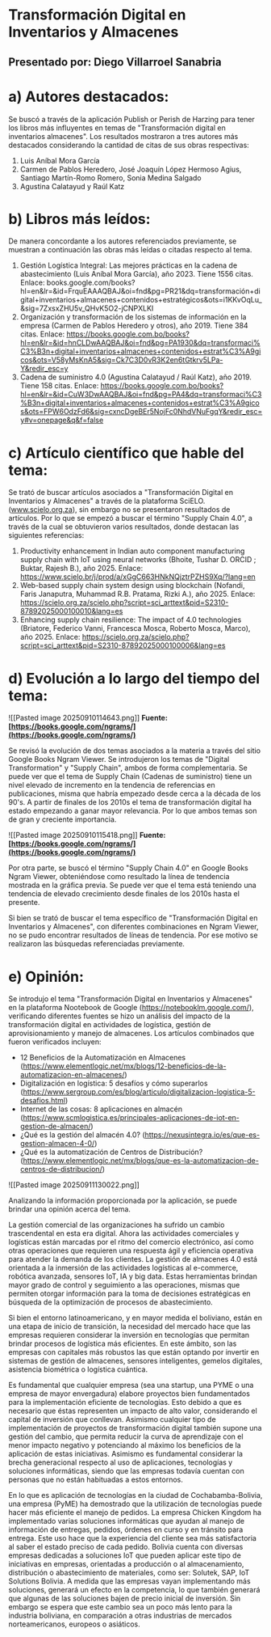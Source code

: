 # Transformación Digital en Inventarios y Almacenes


## Presentado por: Diego Villarroel Sanabria

# a) Autores destacados: 

Se buscó a través de la aplicación Publish or Perish de Harzing para tener los libros más influyentes en temas de "Transformación digital en inventarios almacenes". Los resultados mostraron a tres autores más destacados considerando la cantidad de citas de sus obras respectivas:

1. Luis Aníbal Mora García
2. Carmen de Pablos Heredero, José Joaquín López Hermoso Agius, Santiago Martín-Romo Romero, Sonia Medina Salgado
3. Agustina Calatayud y Raúl Katz

# b) Libros más leídos:

De manera concordante a los autores referenciados previamente, se muestran a continuación las obras más leídas o citadas respecto al tema. 

1. Gestión Logística Integral: Las mejores prácticas en la cadena de abastecimiento (Luis Aníbal Mora García), año 2023. Tiene 1556 citas. Enlace: books.google.com/books?hl=en&lr=&id=FrquEAAAQBAJ&oi=fnd&pg=PR21&dq=transformación+digital+inventarios+almacenes+contenidos+estratégicos&ots=i1KKvOqLu_&sig=7ZxsxZHU5v_QHvK5O2-jCNPXLKI
2. Organización y transformación de los sistemas de información en la empresa (Carmen de Pablos Heredero y otros), año 2019. Tiene 384 citas. Enlace: https://books.google.com.bo/books?hl=en&lr=&id=hnCLDwAAQBAJ&oi=fnd&pg=PA1930&dq=transformaci%C3%B3n+digital+inventarios+almacenes+contenidos+estrat%C3%A9gicos&ots=V58yMsKnA5&sig=Ck7C3D0vR3K2en6tGtkrv5LPa-Y&redir_esc=y
3. Cadena de suministro 4.0 (Agustina Calatayud / Raúl Katz), año 2019. Tiene 158 citas. Enlace: https://books.google.com.bo/books?hl=en&lr=&id=CuW3DwAAQBAJ&oi=fnd&pg=PA4&dq=transformaci%C3%B3n+digital+inventarios+almacenes+contenidos+estrat%C3%A9gicos&ots=FPW6OdzFd6&sig=cxncDgeBEr5NojFc0NhdVNuFgqY&redir_esc=y#v=onepage&q&f=false

# c) Artículo científico que hable del tema:

Se trató de buscar artículos asociados a "Transformación Digital en Inventarios y Almacenes" a través de la plataforma SciELO. (www.scielo.org.za), sin embargo no se presentaron resultados de artículos. Por lo que se empezó a buscar el término "Supply Chain 4.0", a través de la cual se obtuvieron varios resultados, donde destacan las siguientes referencias:

1. Productivity enhancement in Indian auto component manufacturing supply chain with IoT using neural networks (Bhoite, Tushar D. ORCID ; Buktar, Rajesh B.), año 2025. Enlace: https://www.scielo.br/j/prod/a/xGgC663HNkNQjztrPZHS9Xq/?lang=en
2. Web-based supply chain system design using blockchain (Nofandi, Faris Janaputra, Muhammad R.B. Pratama, Rizki A.), año 2025. Enlace: https://scielo.org.za/scielo.php?script=sci_arttext&pid=S2310-87892025000100010&lang=es
3. Enhancing supply chain resilience: The impact of 4.0 technologies (Briatore, Federico Vanni, Francesca Mosca, Roberto Mosca, Marco), año 2025. Enlace: https://scielo.org.za/scielo.php?script=sci_arttext&pid=S2310-87892025000100006&lang=es
# d) Evolución a lo largo del tiempo del tema: 
![[Pasted image 20250910114643.png]]
**Fuente: [https://books.google.com/ngrams/](https://books.google.com/ngrams/)**

Se revisó la evolución de dos temas asociados a la materia a través del sitio Google Books Ngram Viewer. Se introdujeron los temas de "Digital Transformation" y "Supply Chain", ambos de forma complementaria. Se puede ver que el tema de Supply Chain (Cadenas de suministro) tiene un nivel elevado de incremento en la tendencia de referencias en publicaciones, misma que habría empezado desde cerca a la década de los 90's. A partir de finales de los 2010s el tema de transformación digital ha estado empezando a ganar mayor relevancia. Por lo que ambos temas son de gran y creciente importancia. 

![[Pasted image 20250910115418.png]]
**Fuente: [https://books.google.com/ngrams/](https://books.google.com/ngrams/)**

Por otra parte, se buscó el término "Supply Chain 4.0" en Google Books Ngram Viewer, obteniéndose como resultado la línea de tendencia mostrada en la gráfica previa. Se puede ver que el tema está teniendo una tendencia de elevado crecimiento desde finales de los 2010s hasta el presente. 

Si bien se trató de buscar el tema específico de "Transformación Digital en Inventarios y Almacenes", con diferentes combinaciones en Ngram Viewer, no se pudo encontrar resultados de líneas de tendencia. Por ese motivo se realizaron las búsquedas referenciadas previamente. 
# e) Opinión:

Se introdujo el tema "Transformación Digital en Inventarios y Almacenes" en la plataforma Nootebook de Google (https://notebooklm.google.com/), verificando diferentes fuentes se hizo un análisis del impacto de la transformación digital en actividades de logística, gestión de aprovisionamiento y manejo de almacenes. Los artículos combinados que fueron verificados incluyen: 
- 12 Beneficios de la Automatización en Almacenes (https://www.elementlogic.net/mx/blogs/12-beneficios-de-la-automatizacion-en-almacenes/)
- Digitalización en logística: 5 desafíos y cómo superarlos (https://www.sergroup.com/es/blog/articulo/digitalizacion-logistica-5-desafios.html)
- Internet de las cosas: 8 aplicaciones en almacén (https://www.scmlogistica.es/principales-aplicaciones-de-iot-en-gestion-de-almacen/)
- ¿Qué es la gestión del almacén 4.0? (https://nexusintegra.io/es/que-es-gestion-almacen-4-0/)
- ¿Qué es la automatización de Centros de Distribución? (https://www.elementlogic.net/mx/blogs/que-es-la-automatizacion-de-centros-de-distribucion/)

![[Pasted image 20250911130022.png]]

Analizando la información proporcionada por la aplicación, se puede brindar una opinión acerca del tema. 

La gestión comercial de las organizaciones ha sufrido un cambio trascendental en esta era digital. Ahora las actividades comerciales y logísticas están marcadas por el ritmo del comercio electrónico, así como otras operaciones que requieren una respuesta ágil  y eficiencia operativa para atender la demanda de los clientes. La gestión de almacenes 4.0 está orientada a la inmersión de las actividades logísticas al e-commerce, robótica avanzada, sensores IoT, IA y big data. Estas herramientas brindan mayor grado de control y seguimiento a las operaciones, mismas que permiten otorgar información para la toma de decisiones estratégicas en búsqueda de la optimización de procesos de abastecimiento. 

Si bien el entorno latinoamericano, y en mayor medida el boliviano, están en una etapa de inicio de transición, la necesidad del mercado hace que las empresas requieren considerar la inversión en tecnologías que permitan brindar procesos de logística más eficientes. En este ámbito, son las empresas con capitales más robustos las que están optando por invertir en sistemas de gestión de almacenes, sensores inteligentes, gemelos digitales, asistencia biométrica o logística cuántica.

Es fundamental que cualquier empresa (sea una startup, una PYME o una empresa de mayor envergadura) elabore proyectos bien fundamentados para la implementación eficiente de tecnologías. Esto debido a que es necesario que éstas representen un impacto de alto valor, considerando el capital de inversión que conllevan. Asimismo cualquier tipo de implementación de proyectos de transformación digital también supone una gestión del cambio, que permita reducir la curva de aprendizaje con el menor impacto negativo y potenciando al máximo los beneficios de la aplicación de estas iniciativas. Asimismo es fundamental considerar la brecha generacional respecto al uso de aplicaciones, tecnologías y soluciones informáticas, siendo que las empresas todavía cuentan con personas que no están habituadas a estos entornos. 

En lo que es aplicación de tecnologías en la ciudad de Cochabamba-Bolivia, una empresa (PyME) ha demostrado que la utilización de tecnologías puede hacer más eficiente el manejo de pedidos. La empresa Chicken Kingdom ha implementado varias soluciones informáticas que ayudan al manejo de información de entregas, pedidos, órdenes en curso y en tránsito para entrega. Este uso hace que la experiencia del cliente sea más satisfactoria al saber el estado preciso de cada pedido. Bolivia cuenta con diversas empresas dedicadas a soluciones IoT que pueden aplicar este tipo de iniciativas en empresas, orientadas a producción o al almacenamiento, distribución o abastecimiento de materiales, como ser: Solutek, SAP, IoT Solutions Bolivia. A medida que las empresas vayan implementando más soluciones, generará un efecto en la competencia, lo que también generará que algunas de las soluciones bajen de precio inicial de inversión. Sin embargo se espera que este cambio sea un poco más lento para la industria boliviana, en comparación a otras industrias de mercados norteamericanos, europeos o asiáticos. 

